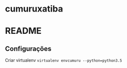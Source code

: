 # cumuruxatiba
# README #

## Configurações ##

Criar virtualenv ```virtualenv envcumuru --python=python3.5```
